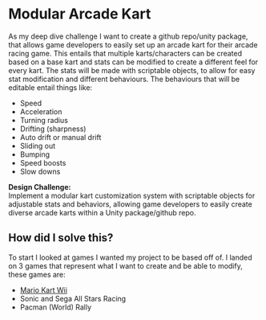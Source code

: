 # Modular Arcade Kart 

As my deep dive challenge I want to create a github repo/unity package, that allows game developers to easily set up an arcade kart for their arcade racing game. This entails that multiple karts/characters can be created based on a base kart and stats can be modified to create a different feel for every kart. The stats will be made with scriptable objects, to allow for easy stat modification and different behaviours.
The behaviours that will be editable entail things like:  
- Speed 
- Acceleration 
- Turning radius 
- Drifting (sharpness) 
- Auto drift or manual drift 
- Sliding out 
- Bumping
- Speed boosts 
- Slow downs

__Design Challenge:__   
Implement a modular kart customization system with scriptable objects for adjustable stats and behaviors, allowing game developers to easily create diverse arcade karts within a Unity package/github repo.

## How did I solve this?
To start I looked at games I wanted my project to be based off of. I landed on 3 games that represent what I want to create and be able to modify, these games are:
- [Mario Kart Wii](./2.%20Karting%20Game%20Analysis.md#mario-kart)
- Sonic and Sega All Stars Racing
- Pacman (World) Rally
